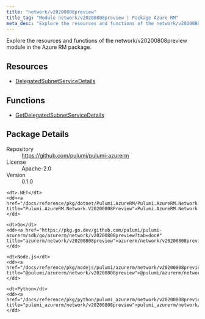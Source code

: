 ```yaml
---
title: "network/v20200808preview"
title_tag: "Module network/v20200808preview | Package Azure RM"
meta_desc: "Explore the resources and functions of the network/v20200808preview module in the Azure RM package."
---
```


<!-- WARNING: this file was generated by Pulumi Docs Generator. -->
<!-- Do not edit by hand unless you're certain you know what you are doing! -->

Explore the resources and functions of the network/v20200808preview module in the Azure RM package.

<h2 id="resources">Resources</h2>
<ul class="api">
    <li><a href="delegatedsubnetservicedetails" title="DelegatedSubnetServiceDetails"><span class="symbol resource"></span>DelegatedSubnetServiceDetails</a></li>
</ul>

<h2 id="functions">Functions</h2>
<ul class="api">
    <li><a href="getdelegatedsubnetservicedetails" title="GetDelegatedSubnetServiceDetails"><span class="symbol function"></span>GetDelegatedSubnetServiceDetails</a></li>
</ul>

<h2 id="package-details">Package Details</h2>
<dl class="package-details">
	<dt>Repository</dt>
	<dd><a href="https://github.com/pulumi/pulumi-azurerm">https://github.com/pulumi/pulumi-azurerm</a></dd>
	<dt>License</dt>
	<dd>Apache-2.0</dd>
	<dt>Version</dt>
	<dd>0.1.0</dd>
</dl>



<dl class="tabular">

    <dt>.NET</dt>
    <dd><a href="/docs/reference/pkg/dotnet/Pulumi.AzureRM/Pulumi.AzureRM.Network.V20200808Preview.html" title="Pulumi.AzureRM.Network.V20200808Preview">Pulumi.AzureRM.Network.V20200808Preview</a></dd>

    <dt>Go</dt>
    <dd><a href="https://pkg.go.dev/github.com/pulumi/pulumi-azurerm/sdk/go/azurerm/network/v20200808preview?tab=doc#" title="azurerm/network/v20200808preview">azurerm/network/v20200808preview</a></dd>

    <dt>Node.js</dt>
    <dd><a href="/docs/reference/pkg/nodejs/pulumi/azurerm/network/v20200808preview/#" title="@pulumi/azurerm/network/v20200808preview">@pulumi/azurerm/network/v20200808preview</a></dd>

    <dt>Python</dt>
    <dd><a href="/docs/reference/pkg/python/pulumi_azurerm/network/v20200808preview" title="pulumi_azurerm/network/v20200808preview">pulumi_azurerm/network/v20200808preview</a></dd>

</dl>


